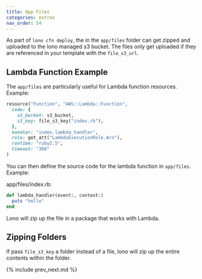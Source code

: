```yaml
---
title: App Files
categories: extras
nav_order: 54
---
```


As part of `lono cfn deploy`, the in the `app/files` folder can get zipped and uploaded to the lono managed s3 bucket. The files only get uploaded if they are referenced in your template with the `file_s3_url`.

## Lambda Function Example

The `app/files` are particularly useful for Lambda function resources.   Example:

```ruby
resource("Function", "AWS::Lambda::Function",
  code: {
    s3_bucket: s3_bucket,
    s3_key: file_s3_key("index.rb"),
  },
  handler: "index.lambda_handler",
  role: get_att("LambdaExecutionRole.Arn"),
  runtime: "ruby2.5",
  timeout: "300"
)
```

You can then define the source code for the lambda function in `app/files`.  Example:

app/files/index.rb:

```ruby
def lambda_handler(event:, context:)
  puts "hello"
end
```

Lono will zip up the file in a package that works with Lambda.

## Zipping Folders

If pass `file_s3_key` a folder instead of a file, lono will zip up the entire contents within the folder.

{% include prev_next.md %}
